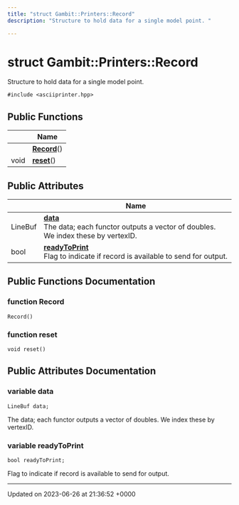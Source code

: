 ```yaml
---
title: "struct Gambit::Printers::Record"
description: "Structure to hold data for a single model point. "

---
```


# struct Gambit::Printers::Record



Structure to hold data for a single model point. 


`#include <asciiprinter.hpp>`

## Public Functions

|                | Name           |
| -------------- | -------------- |
| | **[Record](/documentation/code/classes/structgambit_1_1printers_1_1record/#function-record)**() |
| void | **[reset](/documentation/code/classes/structgambit_1_1printers_1_1record/#function-reset)**() |

## Public Attributes

|                | Name           |
| -------------- | -------------- |
| LineBuf | **[data](/documentation/code/classes/structgambit_1_1printers_1_1record/#variable-data)** <br>The data; each functor outputs a vector of doubles. We index these by vertexID.  |
| bool | **[readyToPrint](/documentation/code/classes/structgambit_1_1printers_1_1record/#variable-readytoprint)** <br>Flag to indicate if record is available to send for output.  |

## Public Functions Documentation

### function Record

```
Record()
```


### function reset

```
void reset()
```


## Public Attributes Documentation

### variable data

```
LineBuf data;
```

The data; each functor outputs a vector of doubles. We index these by vertexID. 

### variable readyToPrint

```
bool readyToPrint;
```

Flag to indicate if record is available to send for output. 

-------------------------------

Updated on 2023-06-26 at 21:36:52 +0000